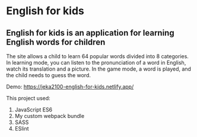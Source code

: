 # English for kids

## **English for kids** is an application for learning English words for children

The site allows a child to learn 64 popular words divided into 8 categories.
In learning mode, you can listen to the pronunciation of a word in English, watch its translation and a picture.
In the game mode, a word is played, and the child needs to guess the word.

Demo: <https://jeka2100-english-for-kids.netlify.app/>

This project used:

1. JavaScript ES6
2. My custom webpack bundle
3. SASS
4. ESlint

